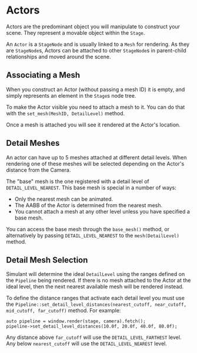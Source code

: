 # Actors

Actors are the predominant object you will manipulate to construct your scene. They represent a
movable object within the `Stage`.

An `Actor` is a `StageNode` and is usually linked to a `Mesh` for rendering. As they are `StageNode`s, Actors can be attached to other `StageNode`s in parent-child relationships and moved around the scene.

## Associating a Mesh

When you construct an Actor (without passing a mesh ID) it is empty, and simply represents an element in the `Stage`s node tree. 

To make the Actor visible you need to attach a mesh to it. You can do that with the `set_mesh(MeshID, DetailLevel)` method.

Once a mesh is attached you will see it rendered at the Actor's location.

## Detail Meshes

An actor can have up to 5 meshes attached at different detail levels. When rendering
one of these meshes will be selected depending on the Actor's distance from the Camera.

The "base" mesh is the one registered with a detail level of `DETAIL_LEVEL_NEAREST`. This
base mesh is special in a number of ways:

 - Only the nearest mesh can be animated.
 - The AABB of the Actor is determined from the nearest mesh.
 - You cannot attach a mesh at any other level unless you have specified a base mesh.
 
You can access the base mesh through the `base_mesh()` method, or alternatively by passing
`DETAIL_LEVEL_NEAREST` to the `mesh(DetailLevel)` method.

## Detail Mesh Selection

Simulant will determine the ideal `DetailLevel` using the ranges defined on the `Pipeline` being rendered. If there is no mesh attached to the Actor at the ideal level, then the next nearest
available mesh will be rendered instead.

To define the distance ranges that activate each detail level you must use the `Pipeline::set_detail_level_distances(nearest_cutoff, near_cutoff, mid_cutoff, far_cutoff)` method. For example:

```
auto pipeline = window.render(stage, camera).fetch();
pipeline->set_detail_level_distances(10.0f, 20.0f, 40.0f, 80.0f);
```

Any distance above `far_cutoff` will use the `DETAIL_LEVEL_FARTHEST` level. Any below
`nearest_cutoff` will use the `DETAIL_LEVEL_NEAREST` level.


